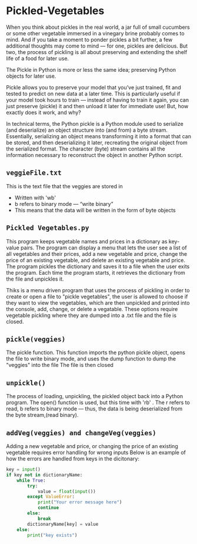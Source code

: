 # Pickled-Vegetables

When you think about pickles in the real world, a jar full of small cucumbers or some other vegetable immersed in a vinegary brine probably comes to mind. And if you take a moment to ponder pickles a bit further, a few additional thoughts may come to mind — for one, pickles are delicious. But two, the process of pickling is all about preserving and extending the shelf life of a food for later use.

The Pickle in Python is more or less the same idea; preserving Python objects for later use.

Pickle allows you to preserve your model that you’ve just trained, fit and tested to predict on new data at a later time. This is particularly useful if your model took hours to train — instead of having to train it again, you can just preserve (pickle) it and then unload it later for immediate use! But, how exactly does it work, and why?

In technical terms, the Python pickle is a Python module used to serialize (and deserialize) an object structure into (and from) a byte stream. Essentially, serializing an object means transforming it into a format that can be stored, and then deserializing it later, recreating the original object from the serialized format. The character (byte) stream contains all the information necessary to reconstruct the object in another Python script.

## `veggieFile.txt`
This is the text file that the veggies are stored in
- Written with 'wb'
- b refers to binary mode — “write binary”
- This means that the data will be written in the form of byte objects

## `Pickled Vegetables.py`
This program keeps vegetable names and prices in a dictionary as key-value pairs. 
The program can display a menu that lets the user see a list of all vegetables and their prices, add a new vegetable and price, change the price of an existing vegetable, and delete an existing vegetable and price. The program pickles the dictionary and saves it to a file when the user exits the program. Each time the program starts, it retrieves the dictionary from the file and unpickles it.

Thiks is a menu driven program that uses the process of pickling in order to create or open a file to "pickle vegetables", the user is allowed to choose if they want to view the vegetables, which are then unpickled and printed into the console, add, change, or delete a vegatable. These options require vegetable pickling where they are dumped into a .txt file and the file is closed. 

## `pickle(veggies)`

The pickle function.
This function imports the python pickle object, opens the file to write binary mode, and uses the dump function to dump the "veggies" into the file
The file is then closed

## `unpickle()` 

The process of loading, unpickling, the pickled object back into a Python program. 
The open() function is used, but this time with 'rb' . The r refers to read, b refers to binary mode — thus, the data is being deserialized from the byte stream,(read binary).

## `addVeg(veggies) and changeVeg(veggies)`
Adding a new vegetable and price, or changing the price of an existing vegetable requires error handling for wrong inputs
Below is an example of how the errors are handled from keys in the dicitonary:

```py
key = input()
if key not in dictionaryName:
    while True:
        try:
            value = float(input())
        except ValueError:
            print("Your error message here")
            continue
        else:
            break
        dictionaryName[key] = value
    else:
        print("key exists")
```
